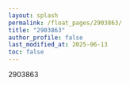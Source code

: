```yaml
---
layout: splash
permalink: /float_pages/2903863/
title: "2903863"
author_profile: false
last_modified_at: 2025-06-13
toc: false
---
```

 
2903863
